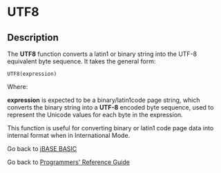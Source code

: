 # UTF8

<PageHeader />

## Description

The **UTF8** function converts a latin1 or binary string into the UTF-8 equivalent byte sequence. It takes the general form:

```
UTF8(expression)
```

Where:

**expression** is expected to be a binary/latin1code page string, which converts the binary string into a **UTF-8** encoded byte sequence, used to represent the Unicode values for each byte in the expression.

This function is useful for converting binary or latin1 code page data into internal format when in International Mode.

Go back to [jBASE BASIC](./../README.md)

Go back to [Programmers' Reference Guide](./../../reference-guides/jbc/README.md)

  
<PageFooter />
